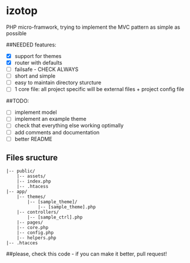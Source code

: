 # izotop
PHP micro-framwork, trying to implement the MVC pattern as simple as possible

##NEEDED features:
* [x] support for themes
* [x] router with defaults
* [ ] failsafe - CHECK ALWAYS
* [ ] short and simple
* [ ] easy to maintain directory sturcture
* [ ] 1 core file: all project specific will be external files + project config file

##TODO:
* [ ] implement model
* [ ] implement an example theme
* [ ] check that everything else working optimally
* [ ] add comments and documentation
* [ ] better README

## Files sructure
```
|-- public/
    |-- assets/ 
    |-- index.php
    |-- .htacess
|-- app/
    |-- themes/
        |-- [sample_theme]/ 
            |-- [sample_theme].php
    |-- controllers/
        |-- [sample_ctrl].php
    |-- pages/
    |-- core.php
    |-- config.php
    |-- helpers.php
|-- .htacces
```
##please, check this code - if you can make it better, pull request!
